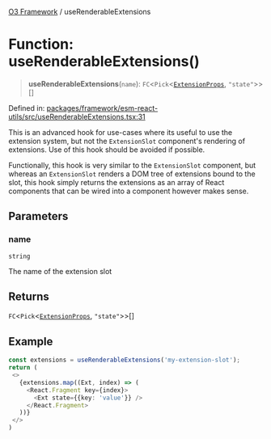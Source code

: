 [O3 Framework](../API.md) / useRenderableExtensions

# Function: useRenderableExtensions()

> **useRenderableExtensions**(`name`): `FC`\<`Pick`\<[`ExtensionProps`](../type-aliases/ExtensionProps.md), `"state"`\>\>[]

Defined in: [packages/framework/esm-react-utils/src/useRenderableExtensions.tsx:31](https://github.com/its-kios09/openmrs-esm-core/blob/main/packages/framework/esm-react-utils/src/useRenderableExtensions.tsx#L31)

This is an advanced hook for use-cases where its useful to use the extension system,
but not the `ExtensionSlot` component's rendering of extensions. Use of this hook
should be avoided if possible.

Functionally, this hook is very similar to the `ExtensionSlot` component, but whereas
an `ExtensionSlot` renders a DOM tree of extensions bound to the slot, this hook simply
returns the extensions as an array of React components that can be wired into a component
however makes sense.

## Parameters

### name

`string`

The name of the extension slot

## Returns

`FC`\<`Pick`\<[`ExtensionProps`](../type-aliases/ExtensionProps.md), `"state"`\>\>[]

## Example

```ts
const extensions = useRenderableExtensions('my-extension-slot');
return (
 <>
   {extensions.map((Ext, index) => (
     <React.Fragment key={index}>
       <Ext state={{key: 'value'}} />
     </React.Fragment>
   ))}
 </>
)
```
